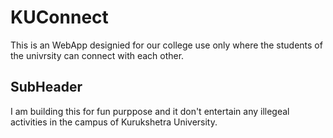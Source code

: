# KUConnect
This is an WebApp designied for our college use only where the students of the univrsity can connect with each other.


## SubHeader

I am building this for fun purppose and it don't entertain any illegeal activities in the campus of Kurukshetra University.

